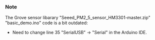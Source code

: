 ### Note

The Grove sensor libarary "Seeed_PM2_5_sensor_HM3301-master.zip" "basic_demo.ino" code is a bit outdated:
*  Need to change line 35 "SerialUSB" -> "Serial" in the Arduino IDE.
<br>

